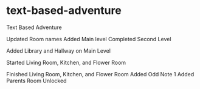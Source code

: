 # text-based-adventure
Text Based Adventure

Updated Room names
Added Main level
Completed Second Level

Added Library and Hallway on Main Level

Started Living Room, Kitchen, and Flower Room

Finished Living Room, Kitchen, and Flower Room
Added Odd Note 1
Added Parents Room Unlocked